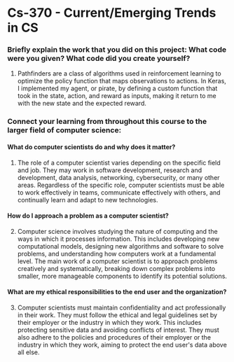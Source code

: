 # Cs-370 - Current/Emerging Trends in CS

### Briefly explain the work that you did on this project: What code were you given? What code did you create yourself?

1. Pathfinders are a class of algorithms used in reinforcement learning to optimize the policy function that maps observations to actions. In Keras, I implemented my agent, or pirate, by defining a custom function that took in the state, action, and reward as inputs, making it return to me with the new state and the expected reward.

### Connect your learning from throughout this course to the larger field of computer science:

#### What do computer scientists do and why does it matter?

1. The role of a computer scientist varies depending on the specific field and job. They may work in software development, research and development, data analysis, networking, cybersecurity, or many other areas. Regardless of the specific role, computer scientists must be able to work effectively in teams, communicate effectively with others, and continually learn and adapt to new technologies. 

#### How do I approach a problem as a computer scientist?

2. Computer science involves studying the nature of computing and the ways in which it processes information. This includes developing new computational models, designing new algorithms and software to solve problems, and understanding how computers work at a fundamental level. The main work of a computer scientist is to approach problems creatively and systematically, breaking down complex problems into smaller, more manageable components to identify its potential solutions.

#### What are my ethical responsibilities to the end user and the organization?

3. Computer scientists must maintain confidentiality and act professionally in their work. They must follow the ethical and legal guidelines set by their employer or the industry in which they work. This includes protecting sensitive data and avoiding conflicts of interest. They must also adhere to the policies and procedures of their employer or the industry in which they work, aiming to protect the end user's data above all else.
